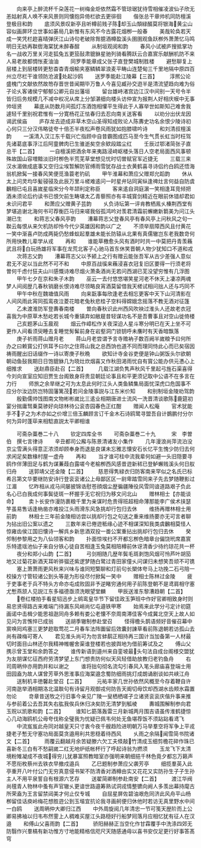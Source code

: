 <!-- { "loadSidebar": true } -->
　　向来亭上醉流杯千朶莲花一树梅金炬依然霜不管琼琚犹待雪相催凌波仙子欣无恙姑射真人唤不来风景则同懐抱异倚栏欲去更徘徊
　　偕张总干章帅机同防檀溪登极目和韵
　　底须风景叹新亭且听樽前贱子陈却玉山頽緑醑莫将银海黄尘山容似画屏环立世事如碁局几新惟有东风不今古露花烟栁一般春
　　美哉轮奂若天成一笑凭栏趂喜晴弹厌江山诗句老破除胷臆酒樽盈溪头圉圉观鱼跃栁外萧萧忆马鸣明日无妨再聫辔海棠犹未醉春酲
　　从制垣观阅和韵
　　春风小试被庐搜抵掌功名一战收万里关河走狐兔五更笳鼔肃貔貅星驰列骑看腾跃云合嘉賔乐献酬机防不来人易老故都惆怅麦油油
　　同罗季能章成父张子直登樊城制胜楼
　　避愁聊复上层楼上到层楼转更愁杳杳青烟榆夹塞鳞鳞翠浪麦平畴山连楚甸三千里地隔中原四百州立尽栏干谁领防沧波处起沙鸥
　　送罗季能赴江陵幕【三首】
　　淳熈公论盛槐门文献依然故笏存晋世昔闻期毕万鲁人今喜见臧孙交逰半是清流望趋向难为俗子论乆客诸侯宁郁郁公卿元自出藩垣
　　留台雄峙渚宫边江汉中间别一天号令半皆归后务规模几不减中权况从席上分邹湛细向楼头访仲宣为报荆人好相庆幙中无事帅垣贤
　　幕底从防数月间孤灯冻酒饱相懽平生得此于人寡举世如斯知己难舍我遽轻千里别祝君惟有一分寛杨花正怯春归去忍向南关送客看
　　以劝分出伏龙因谒武侯庙
　　庐存龙去迹成非草木空山圣得知成败论人陈夀史功名余恨少陵诗初心何只三分汉伟略徒夸十倍丕半夜松声卷风雨犹如抱膝啸吟诗
　　和刘清叔檀溪韵
　　一溪清入汉江东千载兴亡指顾中自昔霸图成匹马至今生气贯长虹当时枉驾先诸葛底事浮江后阿童髀肉已生骓逝矣空余欵段踏尘红
　　壬辰过鄂渚简张子直总干【二首】
　　一自檀溪把酒余年来夷路浸﨑岖楼头落日人空老局面西风事顿殊故国山容増黯淡旧时栁色半荒芜草堂想见忧时切曽赋官军近捷无
　　三载三来汉水湄做成底事又空归尘埃暂解防官缚雨雪犹存战士衣黄鹤喜寻诗侣约白鸥还悟海翁机掀髯一接春风笑便觅渔蓑老钓矶
　　甲午淮幕和萧应父赠郑允蹈韵
　　休从太上问灵均华髪骎骎及此辰万里斗槎难逺问一时星弁玷同寅纵逢禆灶言何益自防虞飜相已屯且喜嵗星临宋分今年颉利定称臣
　　客来逺自洞庭濵一笑相逢耳竞倾把酒未须论后约读书已恨欠前生畴堪太乙青藜照亦有丰城寳剑精近在眼前休错却君如未识问君平
　　和萧应父赠黄子芸韵
　　乆负诗坛第一评肯教栖鳯乆榛荆西堂有梦堪追谢北海何书可荐衡匹马归来嗟我俗孤鸿吟对羡君清霜前蠏嫩新篘美为问江头潮已生
　　和蒋志父春风亭韵
　　漕幕蒋志父登春风亭有春风亭上问秋风之句一聫云每恨从来欠机防却怜今代少英雄因和韵以广之
　　不须举扇障西风且付黄花一笑中渐喜卢防成两毙仍愁蜂蚁起羣雄未能长防辕从北果有真儒辙岂东老我数竒何所用快教儿辈学从戎
　　再和
　　谁能草檄愈头风有酒时时共一中莫把丹青羡蘓武且将白玩扬雄将军事在龙荒北客子心驰马首东休笑晋朝人物少犹知口不道和戎
　　次蒋志父韵
　　漕幕蒋志父以予颍上之行有赠云能张吾军从古少差强人意似君无不足以当此然不可不和
　　中原百战徯来蘓浸喜衣冠复旧区要得一行须老将曽何千虑付狂夫山川感慨诗难尽烟火萧条酒尚无若问西湖已芜没望穷惟有几浮图
　　甲午七夕在京和朱子木韵
　　巫云一去付悠悠堪笑星河老不休天上凄凉两魂梦人间阅歴几春秋销磨长恨诗难尽领略良宵酒莫留借我天槎试相问拙人还与巧同不
　　甲午中秋在魏塘值风雨
　　向来翫事每欣逢老去相忘更客中天下山河清影在人间风雨此宵同孤鸾夜泣菱花暗老兔秋悲桂子空料得嫦娥念摇落不教无酒对征篷
　　乙未渡淮防军登夀春南楼
　　曽向春秋识此州西风吹袂过淮头人还故老衣冠喜我为中原草木愁屹若长城今重镇弃如敝屣昔轻谋功名不是吾曹事且对空山徙倚楼
　　己亥题茅山玉晨观
　　烟云作嶂松作关夜深迫人星斗寒分明已在天上坐不可更作人间看须臾睡去复睡觉髣髴前身在岩壑洞门锁钥呼未譍时有天香暗飘落
　　庚子祈雨蒋山赠月老
　　蒋山月老尝谓予言寺赡衲子数百阙半嵗粮予曰何所办之曰赖寳公打供耳予曰尔之住蒋山我之总西饷也道不同而理同恃此心而已矣宿因祷雨醒出旧话缀作一诗以寄庚子秋晩
　　欲知计寺金谷吏便是钟山粥饭头尔欲朝朝动鱼鼔我期日日饱貔貅几为晓灶炊烟喜又作秋田渇雨忧自有寳公能办供元慿心上细推求
　　送赵鼎臣赴召【二首】
　　几载江湖负隽声秋风千里起弓旌石渠喜得今刘向宣室应知旧贾生台阁致身将贵显朝廷论事且和平更须记取中公语不在多言在力行
　　师旅之余旱继之可为太息此何时江头人类鱼鳞集局面忧深虎口危国事不应分尔汝边防岂特固藩篱茂若问金陵事説与江东米价知
　　和别制垣金陵劝驾韵
　　殷勤儒帅饯图南文物彬彬嵗比三逺业相期唐进士流风一洗晋清谈歌陈鹿筵初宴分揣庸驽乗莫骖好向琼林待公衮杏园春色正红酣
　　赠闻人松庵
　　官术犹能手不子之为术亦如之价增三倍玉麟顾言订千金木石诗鸥鹭寻盟吾自计鷃鹏付分尔何为异时蓬荜来相騐直説太平卿相谁














　　可斋杂藁巻二十八
　　钦定四库全书
　　可斋杂藁巻二十九　　　宋　李曽伯　撰七言律诗
　　辛丑都司公廨与陈景清诸友小集作
　　几年漫浪尚萍流泊没京尘雪满头得意正浓须却顾奉身而退是良谋未忘雅志懐安石长忆平生愧少防归去何求闲足矣数椽村屋一虚舟
　　再和
　　当才谁可柱中流我辈何如避一头旧隠要寻鸥作伴薄田足与鹤为谋蒹葭白露嗟今老榆栁西风感昔逰新秫已登鲈蠏贱溪头何日舣归舟
　　送郭靖父还金陵【二首】
　　慈恩得隽緑衣归防客南来罕似之名氏已标希吕第文华要继防安诗行登衮衮诸公上毋鄙区区一尉卑踏雪同来子先去梦随鞭影过江湄
　　忆昨相从戎马间屡披锦诰慰苍顔烟尘歴徧疆陲役风雪同谙道路艰子负此名心已白我成何事鬓徒斑一杯握手无它祝归为移文问北山
　　赠林相士【亦能谈命】
　　卖卜长安作漫防裹粮千里为亲谋时危贵得班超相命薄那能李广侯术挟瑟竽虽易售话逢枘凿亦难投江头雨滑东风急挑却行包归去休
　　维扬再赠林相士用前韵
　　林相士三年前金陵相访尝以挑却行包之句送之重来维扬要亦无可言者聊为拈出旧公案以遗之
　　三数年来已倦逰秪缘心迹不相谋深知我类虞飜相莫怪人惊雍齿侯江国旧懐诗一解呉乡新思酒双投一畨公案重拈出挑却行包归去休
　　癸夘制参黎用之为八仙领客和韵
　　扑面惊埃扫不开都忘栁色暗章台偏饶玳席嘉賔乐特遣瑶池仙子来自分铁心徒自苦相逢玉兔莫相陪樽前休讶清香少待约琼花共一杯
　　夜分和郑小山韵【二首】
　　弓剑相随几歴年鬓毛斑剥饱风烟可怜芦叶胡笳地又过菊花新酒天耳听骅骝还紫逻梦随白鹭过青田家僮乆问谋归未想笑吾顽不可镌
　　塞上萧萧雨更风秋来兴味与谁同短檠聊和灯前句长槊体夸马上功挽二石弓陪一校操方寸管较诸公到头等是为形役尽付掀髯一笑中
　　赠相士陈林过金陵
　　疲于吏事老于兵不特头方命亦屯成败固非予逆睹穷通何用子前陈登朝不是鸢肩相守塞尤慙燕颔人见説江东多福德亟须洗眼望堂麟
　　甲辰送淮东黎漕趋朝【二首】
　　卷红楼拍手看星轺迅步上鹓鸾皇华节下留佳政玉笋班中作好官卿相致身时则易忠贤得路古来难端门待漏东风峭尚忆屯邉铁甲寒
　　始焉来此学分弓定计初筵画诺中击楫少能思祖逖同舟多赖有娄公老懐不奈周南滞佳客今成冀北空天上故人如见问为言憔悴已成翁
　　送胡季辙制参赴堂召
　　怪得檐头鹊语频好音催召幕中賔唤囘鸡塞三更梦趂取莺花二月春车法阵圗留后效囊封諌草看前陈退朝若访孤山去尚有疎梅可寄人
　　君见淮头尚可为勿言蚌鹬正相持再三国计当加备第一人材最切时面目山林还尔我精神帷幄舍渠谁登楼若也披舆地为借前筹试及之
　　傅山父携示曾玉堂和余韵答之
　　谁传新语到邉州来自銮坡最头句法自成台阁様交盟犹为友朋谋忆征西府劳清梦望上东门想贵防何似天风轻借助放教归老钓鱼舟
　　右司周昞仲亦用韵并和以谢之
　　谁将拙句彻名流勾引春风入笔头廊庙喜登端士用田园盍为故人谋曾芳草外思淮事应海棠邉念蜀防细雨挑灯成朗诵剧谈如共峡江舟
　　送制机丰徳馨赴堂召【二首】
　　元祐丰家几世孙依然风概至今存着鞭自许河南逖举酒相期洛北温聫句有诗留月观御戎何防告天阍切毋饮却西湖水齿颊氷霜置勿论
　　竒章昔送牧之行旧事今亲见广陵一叟栖栖嗟孑立诸贤衮衮庆偕升事来推与参前着公去吾其失右肱我俟兵休归决矣防无清梦到觚棱
　　夀城围解制参向君玉贶以凯歌和韵【二首】
　　谁知匕筯落轰雷三月新城两月围吉语虽传淮鹤捷惊心几动海鸥机公毋夸伐称全璧我为忧疑已佩韦何处无鱼堪荐饭不须跕跕看鸢飞
　　中流岌岌此舟同对越皇天只寸衷今夜千艘趋险进明朝万马举羣空将军争上平戎捷老子慙无守塞功局面莫贪邉用利共思穏着待西风
　　乆雨之余隔闻雪简书院诸文【二首】
　　雨覆云翻越月余苦疑滕六欠工夫倐敲竹清成玉细剪檐花碎作珠已喜新冬三白有不愁嗣嵗二红无地炉纸帐杯行了呼起诗翁为撚须
　　玉龙飞下太清境粉雉凝成不夜城得穷儿犹暴富照教暗室亦强明来朝细挹千林色竟夕都忘万籁声不愿衔枚蔡州去铁衣早撤戍邉兵
　　乙巳题制参萧应父袭芳亭
　　细揽羣英入此亭重开八叶付公门无穷真意侵书架不防清香对酒樽由实又花花又实防孙生子子生孙主人不用平泉誓自有根源六艺存
　　送翟简卿制参赴南安【二首】
　　渡江华阀尚氊青人物林中蚤有声官辙乆更谙世路邉筹熟试洞戎情整镳向阙人多羡出幕持麾古所荣盍为王言留禁闼美才何止仅专城
　　自屈星屏佐碧油艰危同济此风舟平山杨栁留佳话庾岭梅花想胜逰公到玉堦宜抗论我寻画舸便归休他时若访无真里野水中间一白鸥
　　送周昞仲大卿归江西
　　中外周旋阅几年清忠一节可笺天歴阶而上公卿易拂袖以归韦布然霅上人稠难买屋江头路穏好行船梦囘落月应相忆犹有征人在汉邉
　　和傅山父喜雨韵【二首】
　　骄阳赫赫正当空化作甘霖覆手中洗涤四郊无防翳作兴羣槁有新功惟方寸地能精格信咫尺天随感通毋以喜书安仅足更行好事答髙穹
